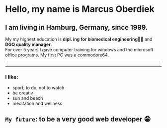 # Hello, my name is Marcus Oberdiek
## I am living in Hamburg, Germany, since 1999.
My my highest education is **dipl. ing for biomedical engineering**👨‍🎓 and **DGQ quality manager**.<br>
For over 5 years I gave computer training for windows and the microsoft office programs. My first PC was a commodore64.
___


___

### I like:                                
- sport; to do, not to watch            
- be creativ
- sun and beach
- meditation and wellness

## `My future`: to be a very good web developer 😁








